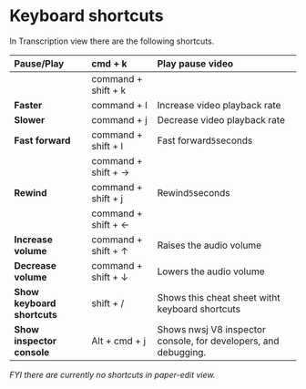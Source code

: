 # Keyboard shortcuts

In Transcription view there are the following shortcuts.

| Pause/Play | cmd + k | Play pause video |
| :--- | :--- | :--- |
|  | command + shift + k |  |
| **Faster** | command + l | Increase video playback rate |
| **Slower** | command + j | Decrease video playback rate |
| **Fast forward** | command + shift + l | Fast forward`5`seconds |
|  | command + shift + → |  |
| **Rewind** | command + shift + j | Rewind`5`seconds |
|  | command + shift + ← |  |
| **Increase volume** | command + shift + ↑ | Raises the audio volume |
| **Decrease volume** | command + shift + ↓ | Lowers the audio volume |
| **Show keyboard shortcuts** | shift + / | Shows this cheat sheet witht keyboard shortcuts |
| **Show inspector console** | Alt + cmd + j | Shows nwsj V8 inspector console, for developers, and debugging. |



_FYI there are currently no shortcuts in paper-edit view._

